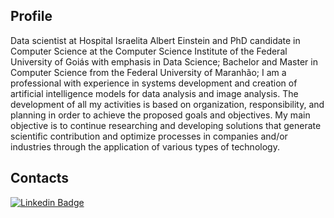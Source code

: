 <h2 dir="auto">
  Profile
</h2>

<p align="justify">

Data scientist at Hospital Israelita Albert Einstein and PhD candidate in Computer Science at the Computer Science Institute of the Federal University of Goiás with emphasis in Data Science; Bachelor and Master in Computer Science from the Federal University of Maranhão; I am a professional with experience in systems development and creation of artificial intelligence models for data analysis and image analysis. The development of all my activities is based on organization, responsibility, and planning in order to achieve the proposed goals and objectives. My main objective is to continue researching and developing solutions that generate scientific contribution and optimize processes in companies and/or industries through the application of various types of technology.

</p>

<h2 dir="auto">
  Contacts
</h2>

<a href="https://www.linkedin.com/in/guilherme-a-s-ribeiro/" rel="nofollow"><img src="https://camo.githubusercontent.com/a4995f7d13968dacd8f15a1703324eda70a9f0ad6b1d16cde7693aeb6aed6643/68747470733a2f2f696d672e736869656c64732e696f2f62616467652f2d72616661656c7065726f636f2d626c75653f7374796c653d666c61742d737175617265266c6f676f3d4c696e6b6564696e266c6f676f436f6c6f723d7768697465266c696e6b3d68747470733a2f2f7777772e6c696e6b6564696e2e636f6d2f696e2f72616661656c7065726f636f2f" alt="Linkedin Badge" data-canonical-src="https://img.shields.io/badge/-rafaelperoco-blue?style=flat-square&amp;logo=Linkedin&amp;logoColor=white&amp;link=https://www.linkedin.com/in/guilherme-a-s-ribeiro/" style="max-width: 100%;">

</a>

<!--
**guilhermeribeiro/guilhermeribeiro** is a ✨ _special_ ✨ repository because its `README.md` (this file) appears on your GitHub profile.

Here are some ideas to get you started:

- 🔭 I’m currently working on ...
- 🌱 I’m currently learning ...
- 👯 I’m looking to collaborate on ...
- 🤔 I’m looking for help with ...
- 💬 Ask me about ...
- 📫 How to reach me: ...
- 😄 Pronouns: ...
- ⚡ Fun fact: ...
-->


<!--
**guilhermeribeiro/guilhermeribeiro** is a ✨ _special_ ✨ repository because its `README.md` (this file) appears on your GitHub profile.

Here are some ideas to get you started:

- 🔭 I’m currently working on ...
- 🌱 I’m currently learning ...
- 👯 I’m looking to collaborate on ...
- 🤔 I’m looking for help with ...
- 💬 Ask me about ...
- 📫 How to reach me: ...
- 😄 Pronouns: ...
- ⚡ Fun fact: ...
-->
